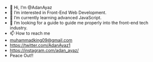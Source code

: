 - 👋 Hi, I’m @AdanAyaz
- 👀 I’m interested in Front-End Web Development.
- 🌱 I’m currently learning advanced JavaScript.
- 💞️ I’m looking for a guide to guide me properly into the front-end tech industry.
- 📫 How to reach me
- muhammadking09@gmail.com
- https://twitter.com/AdanAyaz1
- https://instagram.com/adan_ayaz/
- Peace Out!!

